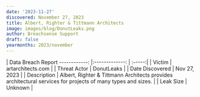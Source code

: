 ```yaml
---
date: '2023-11-27'
discovered: November 27, 2023
title: Albert, Righter & Tittmann Architects
image: images/blog/DonutLeaks.png
author: Breachsense Support
draft: false
yearmonths: 2023/november
---
```



| Data Breach Report
------------:     |:-------------:    | :-----:|
| Victim      | artarchitects.com      | 
| Threat Actor      | DonutLeaks      | 
| Date Discovered      | Nov 27, 2023      | 
| Description      | Albert, Righter & Tittmann Architects provides architectural services for projects of many types and sizes.      | 
| Leak Size      | Unknown      | 

